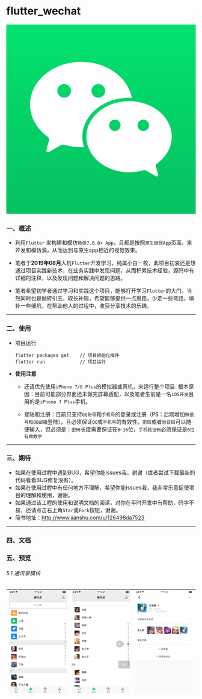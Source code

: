 # flutter_wechat

<img src="snapshots/logo.png"/>

### 一、概述
- 利用`Flutter` 来构建和模仿`微信7.0.0+ App`，且都是按照`原生微信App`页面，来开发和模仿滴，从而达到与原生app相近的视觉效果。

- 笔者于**2019年08月**入坑`Flutter`开发学习，纯属小白一枚，此项目初衷还是想通过项目实践新技术，在业务实践中发现问题，从而积累技术经验，源码中有详细的注释，以及发现问题和解决问题的思路。

- 笔者希望初学者通过学习和实践这个项目，能够打开学习`Flutter`的大门。当然同时也是抛砖引玉，取长补短，希望能够提供一点思路，少走一些弯路，填补一些细坑，在帮助他人的过程中，收获分享技术的乐趣。

---

### 二、使用
- 项目运行
   
	```
	flutter packages get    // 项目初始化插件       
	flutter run             // 项目运行
	```
- **使用注意**   
  * 还请优先使用`iPhone 7/8 Plus`的模拟器或真机，来运行整个项目. 根本原因：目前可能部分界面还未做完屏幕适配，以及笔者生前是一名`iOS开发`且用的是`iPhone 7 Plus`手机。
  
  * 登陆和注册：目前只支持`QQ账号`和`手机号`的登录或注册（PS：后期增加`微信号和QQ邮箱`登陆），且必须保证`QQ`或`手机号`的有效性。`密码`或者`验证码`可以随便输入，但必须是：`密码`长度需要保证在`8~16`位，`手机验证码`必须保证是`6位有效数字`

---

### 三、期待
- 如果在使用过程中遇到BUG，希望你能Issues我，谢谢（或者尝试下载最新的代码看看BUG修复没有）。
- 如果在使用过程中有任何地方不理解，希望你能Issues我，我非常乐意促使项目的理解和使用，谢谢。
- 如果通过该工程的使用和说明文档的阅读，对你在平时开发中有帮助，码字不易，还请点击右上角`Star`或`Fork`按钮，谢谢。
- 简书地址：<http://www.jianshu.com/u/126498da7523>

---

### 四、文档


### 五、预览

###### 5.1 通讯录模块

![](./snapshots/contacts/contacts_page_0.png) | ![](./snapshots/contacts/contacts_page_1.png) | ![](./snapshots/contacts/contacts_page_2.png) 
:-: | :-: | :-:






